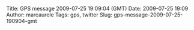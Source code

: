 Title: GPS message 2009-07-25 19:09:04 (GMT)
Date: 2009-07-25 19:09
Author: marcaurele
Tags: gps, twitter
Slug: gps-message-2009-07-25-190904-gmt

<!--break-->

<div class="gmap" id="gmap_20090725_120904">
</div>
</p>

